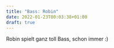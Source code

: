 ```yaml
---
title: "Bass: Robin"
date: 2022-01-23T00:03:38+01:00
draft: true
---
```


Robin spielt ganz toll Bass, schon immer :)
